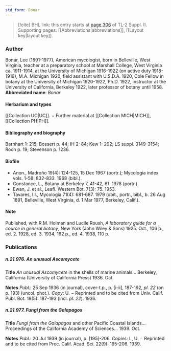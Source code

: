 ```yaml
---
std_form: Bonar
---
```


> [!cite] BHL link: this entry starts at [page 306](https://www.biodiversitylibrary.org/page/33265503) of TL-2 Suppl. II.
> Supporting pages: [[Abbreviations|abbreviations]], [[Layout key|layout key]].

### Author

Bonar, Lee (1891-1977), American mycologist, born in Belleville, West Virginia, teacher at a preparatory school at Marshall College, West Virginia ca. 1911-1914, at the University of Michigan 1916-1922 (on active duty 1918-1919), M.A. Michigan 1920, field assistant with U.S.D.A. 1920, Cole Fellow in botany at the University of Michigan 1920-1922, Ph.D. 1922, instructor at the University of California, Berkeley 1922, later professor of botany until 1958. 
**Abbreviated name**: *Bonar*

#### Herbarium and types

[[Collection UC|UC]]. − Further material at [[Collection MICH|MICH]], [[Collection PH|PH]].

#### Bibliography and biography

Barnhart 1: 215; Bossert p. 44; IH 2: 84; Kew 1: 292; LS suppl. 3149-3154; Roon p. 19; Stevenson p. 1236.

#### Biofile

- Anon., Madroño 19(4): 124-125, 15 Dec 1967 (portr.); Mycologia index vols. 1-58: 832-833. 1968 (bibl.).
- Constance, L., Botany at Berkeley 7, 41-42, 61. 1978 (portr.).
- Ewan, J. et al., Leafl. Western Bot. 7(3): 75. 1953.
- Tavares, I.I., Mycologia 71(4): 681-687. 1979 (obit., portr., bibl., b. 26 Aug 1891, Belleville, West Virginia, d. 1 Mar 1977, Berkeley, Calif.).

#### Note

Published, with R.M. Holman and Lucile Roush, *A laboratory guide for a cource in general botany*, New York (John Wiley & Sons) 1925. Oct., 106 p., ed. 2. 1928, ed. 3. 1934, 162 p., ed. 4. 1938, 110 p.

### Publications

##### n.21.976. An unusual Ascomycete

**Title**
*An unusual Ascomycete* in the shells of marine animals... Berkeley, California (University of California Press) 1936. Oct.

**Notes**
*Publ*.: 25 Sep 1936 (in journal), cover-t.p., p. \[i-ii\], 187-192, *pl. 22* (on p. 193) (uncol. phot.). *Copy*: U. − Reprinted and to be cited from Univ. Calif. Publ. Bot. 19(5): 187-193 (incl. *pl. 22*). 1936.

##### n.21.977. Fungi from the Galapagos

**Title**
*Fungi from the Galapagos* and other Pacific Coastal Islands... Proceedings of the California Academy of Sciences... 1939. Oct.

**Notes**
*Publ*.: 20 Jul 1939 (in journal), p. \[195\]-206. *Copies*: L, U. − Reprinted and to be cited from Proc. Calif. Acad. Sci. 22(9): 195-206. 1939.

